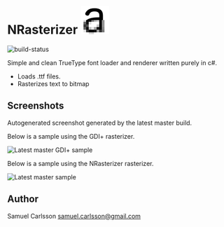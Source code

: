 # NRasterizer ![icon](icon.png "NOpenType icon")

![build-status](https://travis-ci.org/vidstige/NRasterizer.svg?branch=master)

Simple and clean TrueType font loader and renderer written purely in c#.

 * Loads .ttf files.
 * Rasterizes text to bitmap

## Screenshots
Autogenerated screenshot generated by the latest master build.

Below is a sample using the GDI+ rasterizer.

![Latest master GDI+ sample](https://s3-us-west-2.amazonaws.com/nrasterizer-artifacts/master/samples/gdi/cefhijl.png "Latest master GDI+ sample")

Below is a sample using the NRasterizer rasterizer.

![Latest master sample](https://s3-us-west-2.amazonaws.com/nrasterizer-artifacts/master/samples/clfx.png "Latest master sample")

## Author
Samuel Carlsson <samuel.carlsson@gmail.com>
